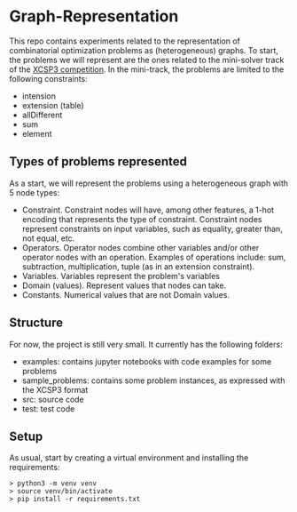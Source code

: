 # Graph-Representation
This repo contains experiments related to the representation of combinatorial optimization problems as (heterogeneous) graphs. To start, the problems we will represent are the ones related to the mini-solver track of the [XCSP3 competition](https://www.xcsp.org/). In the mini-track, the problems are limited to the following constraints:

- intension
- extension (table)
- allDifferent
- sum
- element

## Types of problems represented
As a start, we will represent the problems using a heterogeneous graph with 5 node types:
- Constraint. Constraint nodes will have, among other features, a 1-hot encoding that represents the type of constraint. Constraint nodes represent constraints on input variables, such as equality, greater than, not equal, etc.
- Operators. Operator nodes combine other variables and/or other operator nodes with an operation. Examples of operations include: sum, subtraction, multiplication, tuple (as in an extension constraint). 
- Variables. Variables represent the problem's variables
- Domain (values). Represent values that nodes can take.
- Constants. Numerical values that are not Domain values.

## Structure
For now, the project is still very small. It currently has the following folders:
- examples: contains jupyter notebooks with code examples for some problems
- sample_problems: contains some problem instances, as expressed with the XCSP3 format
- src: source code
- test: test code

## Setup
As usual, start by creating a virtual environment and installing the requirements:
```
> python3 -m venv venv
> source venv/bin/activate
> pip install -r requirements.txt
```